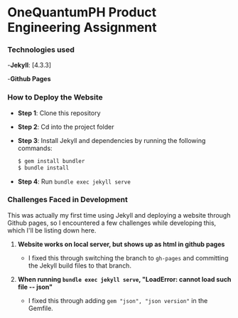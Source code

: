 # OneQuantumPH Product Engineering Assignment

### Technologies used

-**Jekyll**: [4.3.3]

-**Github Pages**

### How to Deploy the Website

- **Step 1**: Clone this repository 

- **Step 2**: Cd into the project folder

- **Step 3**: Install Jekyll and dependencies by running the following commands:
    ```bash
    $ gem install bundler
    $ bundle install
    ```
- **Step 4**: Run `bundle exec jekyll serve`


### Challenges Faced in Development

This was actually my first time using Jekyll and deploying a website through Github pages, so I encountered a few challenges while developing this, which I'll be listing down here.

1. **Website works on local server, but shows up as html in github pages**
    - I fixed this through switching the branch to `gh-pages` and committing the Jekyll build files to that branch.

2. **When running `bundle exec jekyll serve`, "LoadError: cannot load such file -- json"**
    - I fixed this through adding `gem "json", "json version"` in the Gemfile.